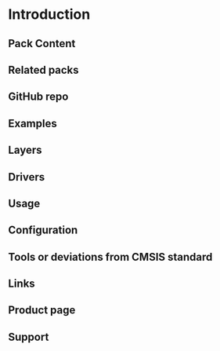 <!-- The introduction section should contain a quick overview of the contents of the CMSIS-Pack. -->
# Introduction

<!-- Detailed CMSIS-Pack content list. -->
## Pack Content

<!-- Additional CMSIS-Packs that are required for the contents to work. -->
## Related packs

<!-- Link to GitHub repo if available. -->
## GitHub repo

<!-- Description of the example projects provided in the CMSIS-Pack. -->
## Examples

<!-- Description of the csolution layers provided in the CMSIS-Pack. -->
## Layers

<!-- Description of the HAL/CMSIS-Drivers provided in the CMSIS-Pack. -->
## Drivers

<!-- Additional usage information. -->
## Usage

<!-- Description of the configuration options and required tools. -->
## Configuration

<!-- Description of any required tools and deviations from the CMSIS-Pack standard. -->
## Tools or deviations from CMSIS standard

<!-- Useful links with documentation/help/forums. -->
## Links

<!-- Link to board product page. -->
## Product page

<!-- How to contact support. -->
## Support
